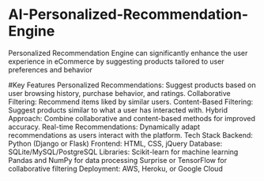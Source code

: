 # AI-Personalized-Recommendation-Engine
Personalized Recommendation Engine can significantly enhance the user experience in eCommerce by suggesting products tailored to user preferences and behavior

#Key Features
Personalized Recommendations:
Suggest products based on user browsing history, purchase behavior, and ratings.
Collaborative Filtering:
Recommend items liked by similar users.
Content-Based Filtering:
Suggest products similar to what a user has interacted with.
Hybrid Approach:
Combine collaborative and content-based methods for improved accuracy.
Real-time Recommendations:
Dynamically adapt recommendations as users interact with the platform.
Tech Stack
Backend: Python (Django or Flask)
Frontend: HTML, CSS, jQuery
Database: SQLite/MySQL/PostgreSQL
Libraries:
Scikit-learn for machine learning
Pandas and NumPy for data processing
Surprise or TensorFlow for collaborative filtering
Deployment: AWS, Heroku, or Google Cloud
